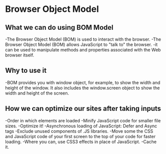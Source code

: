 # Browser Object Model

## What we can do using BOM Model
-The Browser Object Model (BOM) is used to interact with the browser.
-The Browser Object Model (BOM) allows JavaScript to "talk to" the browser.
-it can be used to manipulate methods and properties associated with the Web browser itself.

## Why to use it
-BOM provides you with window object, for example, to show the width and height of the window. It also includes the window.screen object to show the width and height of the screen.

## How we can optimize our sites after taking inputs
-Order in which elements are loaded
-Minify JavaScript code for smaller file sizes.
-Optimize it!
-Asynchronous loading of JavaScript: Defer and Async tags
-Exclude unused components of .JS libraries.
-Move some the CSS and JavaScript code of your first screen to the top of your code for faster loading.
-Where you can, use CSS3 effects in place of JavaScript.
-Cache it.

